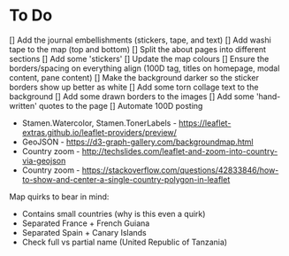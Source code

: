 # To Do

[] Add the journal embellishments (stickers, tape, and text)
[] Add washi tape to the map (top and bottom)
[] Split the about pages into different sections
[] Add some 'stickers'
[] Update the map colours
[] Ensure the borders/spacing on everything align (100D tag, titles on homepage, modal content, pane content)
[] Make the background darker so the sticker borders show up better as white
[] Add some torn collage text to the background
[] Add some drawn borders to the images
[] Add some 'hand-written' quotes to the page
[] Automate 100D posting

- Stamen.Watercolor, Stamen.TonerLabels - https://leaflet-extras.github.io/leaflet-providers/preview/
- GeoJSON - https://d3-graph-gallery.com/backgroundmap.html
- Country zoom - http://techslides.com/leaflet-and-zoom-into-country-via-geojson
- Country zoom - https://stackoverflow.com/questions/42833846/how-to-show-and-center-a-single-country-polygon-in-leaflet

Map quirks to bear in mind:
- Contains small countries (why is this even a quirk)
- Separated France + French Guiana
- Separated Spain + Canary Islands
- Check full vs partial name (United Republic of Tanzania)